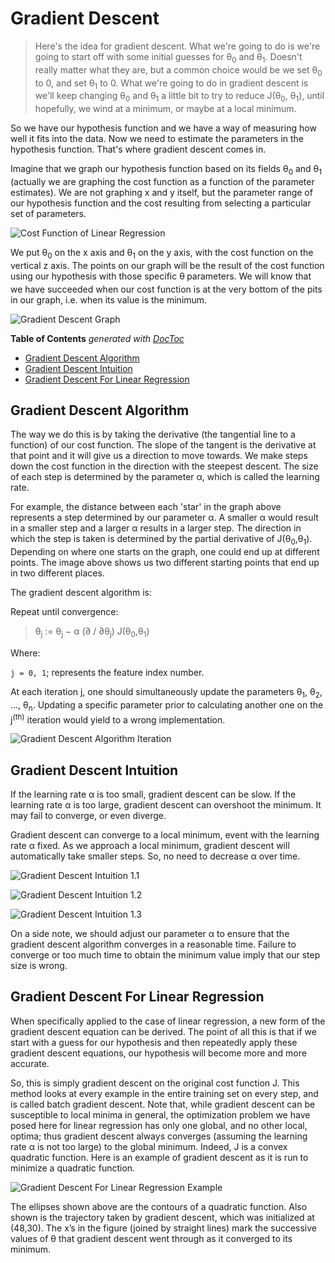 # Gradient Descent

> Here's the idea for gradient descent. What we're going to do is we're going to start off with some initial guesses for &theta;<sub>0</sub> and &theta;<sub>1</sub>. Doesn't really matter what they are, but a common choice would be we set &theta;<sub>0</sub> to 0, and set &theta;<sub>1</sub> to 0. What we're going to do in gradient descent is we'll keep changing &theta;<sub>0</sub> and &theta;<sub>1</sub> a little bit to try to reduce J(&theta;<sub>0</sub>, &theta;<sub>1</sub>), until hopefully, we wind at a minimum, or maybe at a local minimum.

So we have our hypothesis function and we have a way of measuring how well it fits into the data. Now we need to estimate the parameters in the hypothesis function. That's where gradient descent comes in.

Imagine that we graph our hypothesis function based on its fields &theta;<sub>0</sub> and &theta;<sub>1</sub> (actually we are graphing the cost function as a function of the parameter estimates). We are not graphing x and y itself, but the parameter range of our hypothesis function and the cost resulting from selecting a particular set of parameters.

![Cost Function of Linear Regression](https://miro.medium.com/max/358/1*vYspf1L6Omqh91nEdHsgEw.png)

We put &theta;<sub>0</sub> on the x axis and &theta;<sub>1</sub> on the y axis, with the cost function on the vertical z axis. The points on our graph will be the result of the cost function using our hypothesis with those specific &theta;<sub> </sub>parameters. We will know that we have succeeded when our cost function is at the very bottom of the pits in our graph, i.e. when its value is the minimum.

![Gradient Descent Graph](https://d3c33hcgiwev3.cloudfront.net/imageAssetProxy.v1/bn9SyaDIEeav5QpTGIv-Pg_0d06dca3d225f3de8b5a4a7e92254153_Screenshot-2016-11-01-23.48.26.png?expiry=1616284800000&hmac=SBlzqv1K4ZO9Vzp9gPRA4rufVRUUfOmDbiT2cfLe8XY)

<!-- START doctoc generated TOC please keep comment here to allow auto update -->
<!-- DON'T EDIT THIS SECTION, INSTEAD RE-RUN doctoc TO UPDATE -->
**Table of Contents**  *generated with [DocToc](https://github.com/thlorenz/doctoc)*

- [Gradient Descent Algorithm](#gradient-descent-algorithm)
- [Gradient Descent Intuition](#gradient-descent-intuition)
- [Gradient Descent For Linear Regression](#gradient-descent-for-linear-regression)

<!-- END doctoc generated TOC please keep comment here to allow auto update -->

## Gradient Descent Algorithm

The way we do this is by taking the derivative (the tangential line to a function) of our cost function. The slope of the tangent is the derivative at that point and it will give us a direction to move towards. We make steps down the cost function in the direction with the steepest descent. The size of each step is determined by the parameter α, which is called the learning rate.

For example, the distance between each 'star' in the graph above represents a step determined by our parameter α. A smaller α would result in a smaller step and a larger α results in a larger step. The direction in which the step is taken is determined by the partial derivative of J(&theta;<sub>0</sub>,&theta;<sub>1</sub>). Depending on where one starts on the graph, one could end up at different points. The image above shows us two different starting points that end up in two different places.

The gradient descent algorithm is:

Repeat until convergence:

> &theta;<sub>j</sub> := &theta;<sub>j</sub> − α (∂ / ∂&theta;<sub>j</sub>) J(&theta;<sub>0</sub>,&theta;<sub>1</sub>)

Where:

`j = 0, 1`; represents the feature index number.

At each iteration j, one should simultaneously update the parameters &theta;<sub>1</sub>, &theta;<sub>2</sub>, ..., &theta;<sub>n</sub>. Updating a specific parameter prior to calculating another one on the j<sup>(th)</sup> iteration would yield to a wrong implementation.

![Gradient Descent Algorithm Iteration](https://d3c33hcgiwev3.cloudfront.net/imageAssetProxy.v1/yr-D1aDMEeai9RKvXdDYag_627e5ab52d5ff941c0fcc741c2b162a0_Screenshot-2016-11-02-00.19.56.png?expiry=1616284800000&hmac=qNIM0mXpzZtOxCYMMxO8fcfei1Otnwl26m-tf_z4xow)

## Gradient Descent Intuition

If the learning rate α is too small, gradient descent can be slow. If the learning rate α is too large, gradient descent can overshoot the minimum. It may fail to converge, or even diverge.

Gradient descent can converge to a local minimum, event with the learning rate α fixed. As we approach a local minimum, gradient descent will automatically take smaller steps. So, no need to decrease α over time.

![Gradient Descent Intuition 1.1](https://d3c33hcgiwev3.cloudfront.net/imageAssetProxy.v1/SMSIxKGUEeav5QpTGIv-Pg_ad3404010579ac16068105cfdc8e950a_Screenshot-2016-11-03-00.05.06.png?expiry=1616371200000&hmac=YuYvPLgF2yIpnD4yWWwpqfbWvGWI_C_3uwByZo0dc5c)

![Gradient Descent Intuition 1.2](https://d3c33hcgiwev3.cloudfront.net/imageAssetProxy.v1/UJpiD6GWEeai9RKvXdDYag_3c3ad6625a2a4ec8456f421a2f4daf2e_Screenshot-2016-11-03-00.05.27.png?expiry=1616371200000&hmac=wOEjQ-lnOWvbaO7FioPpoVXQMJLYn712IEHj4DCA4jg)

![Gradient Descent Intuition 1.3](https://d3c33hcgiwev3.cloudfront.net/imageAssetProxy.v1/RDcJ-KGXEeaVChLw2Vaaug_cb782d34d272321e88f202940c36afe9_Screenshot-2016-11-03-00.06.00.png?expiry=1616544000000&hmac=-fOuuby0bx9OAzNlJ06s8FkJ5VnfjDcXLPo_a0-J36Q)

On a side note, we should adjust our parameter α to ensure that the gradient descent algorithm converges in a reasonable time. Failure to converge or too much time to obtain the minimum value imply that our step size is wrong.

## Gradient Descent For Linear Regression

When specifically applied to the case of linear regression, a new form of the gradient descent equation can be derived. The point of all this is that if we start with a guess for our hypothesis and then repeatedly apply these gradient descent equations, our hypothesis will become more and more accurate.

So, this is simply gradient descent on the original cost function J. This method looks at every example in the entire training set on every step, and is called batch gradient descent. Note that, while gradient descent can be susceptible to local minima in general, the optimization problem we have posed here for linear regression has only one global, and no other local, optima; thus gradient descent always converges (assuming the learning rate α is not too large) to the global minimum. Indeed, J is a convex quadratic function. Here is an example of gradient descent as it is run to minimize a quadratic function.

![Gradient Descent For Linear Regression  Example](https://d3c33hcgiwev3.cloudfront.net/imageAssetProxy.v1/xAQBlqaaEeawbAp5ByfpEg_24e9420f16fdd758ccb7097788f879e7_Screenshot-2016-11-09-08.36.49.png?expiry=1616544000000&hmac=-fOuuby0bx9OAzNlJ06s8FkJ5VnfjDcXLPo_a0-J36Q)

The ellipses shown above are the contours of a quadratic function. Also shown is the trajectory taken by gradient descent, which was initialized at (48,30). The x’s in the figure (joined by straight lines) mark the successive values of θ that gradient descent went through as it converged to its minimum.
